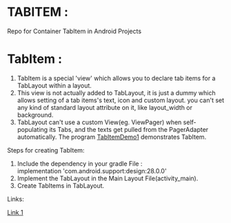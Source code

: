 # TABITEM :
Repo for Container TabItem in Android Projects

# TabItem :

1) TabItem is a special 'view' which allows you to declare tab items for a TabLayout within a layout.
2) This view is not actually added to TabLayout, it is just a dummy which allows setting of a tab items's text, icon and custom layout.
you can't set any kind of standard layout attribute on it, like layout_width or background. 
3) TabLayout can't use a custom View(eg. ViewPager) when self-populating its Tabs, 
and the texts get pulled from the PagerAdapter automatically. 
The program [TabItemDemo1](TabItemDemo1) demonstrates TabItem.    

Steps for creating TabItem:   
1) Include the dependency in your gradle File :      
implementation 'com.android.support:design:28.0.0'
2) Implement the TabLayout in the Main Layout File(activity_main).
3) Create TabItems in TabLayout.


Links:

[Link 1](https://developer.android.com/reference/android/support/design/widget/TabItem)


